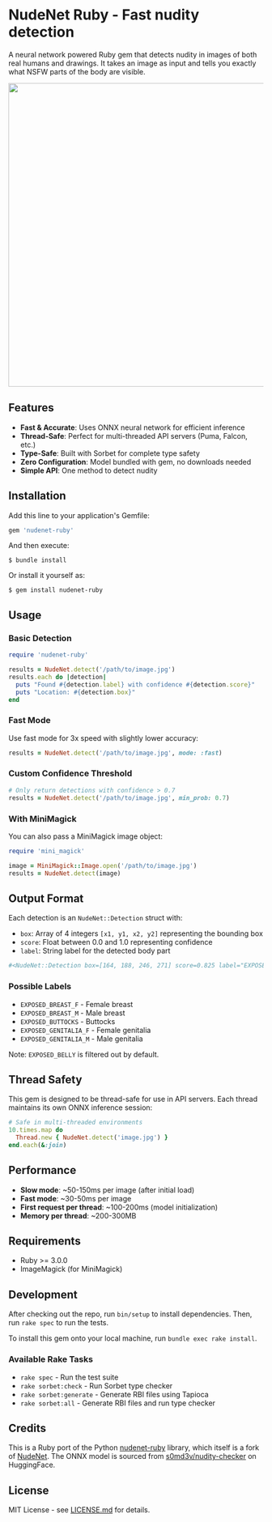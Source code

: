 # NudeNet Ruby - Fast nudity detection

A neural network powered Ruby gem that detects nudity in images of both real humans and drawings. It takes an image as input and tells you exactly what NSFW parts of the body are visible.

<img src="https://i.imgur.com/0KPJbl9.jpg" width=600>

## Features

- **Fast & Accurate**: Uses ONNX neural network for efficient inference
- **Thread-Safe**: Perfect for multi-threaded API servers (Puma, Falcon, etc.)
- **Type-Safe**: Built with Sorbet for complete type safety
- **Zero Configuration**: Model bundled with gem, no downloads needed
- **Simple API**: One method to detect nudity

## Installation

Add this line to your application's Gemfile:

```ruby
gem 'nudenet-ruby'
```

And then execute:

    $ bundle install

Or install it yourself as:

    $ gem install nudenet-ruby

## Usage

### Basic Detection

```ruby
require 'nudenet-ruby'

results = NudeNet.detect('/path/to/image.jpg')
results.each do |detection|
  puts "Found #{detection.label} with confidence #{detection.score}"
  puts "Location: #{detection.box}"
end
```

### Fast Mode

Use fast mode for 3x speed with slightly lower accuracy:

```ruby
results = NudeNet.detect('/path/to/image.jpg', mode: :fast)
```

### Custom Confidence Threshold

```ruby
# Only return detections with confidence > 0.7
results = NudeNet.detect('/path/to/image.jpg', min_prob: 0.7)
```

### With MiniMagick

You can also pass a MiniMagick image object:

```ruby
require 'mini_magick'

image = MiniMagick::Image.open('/path/to/image.jpg')
results = NudeNet.detect(image)
```

## Output Format

Each detection is an `NudeNet::Detection` struct with:

- `box`: Array of 4 integers `[x1, y1, x2, y2]` representing the bounding box
- `score`: Float between 0.0 and 1.0 representing confidence
- `label`: String label for the detected body part

```ruby
#<NudeNet::Detection box=[164, 188, 246, 271] score=0.825 label="EXPOSED_BREAST_F">
```

### Possible Labels

- `EXPOSED_BREAST_F` - Female breast
- `EXPOSED_BREAST_M` - Male breast
- `EXPOSED_BUTTOCKS` - Buttocks
- `EXPOSED_GENITALIA_F` - Female genitalia
- `EXPOSED_GENITALIA_M` - Male genitalia

Note: `EXPOSED_BELLY` is filtered out by default.

## Thread Safety

This gem is designed to be thread-safe for use in API servers. Each thread maintains its own ONNX inference session:

```ruby
# Safe in multi-threaded environments
10.times.map do
  Thread.new { NudeNet.detect('image.jpg') }
end.each(&:join)
```

## Performance

- **Slow mode**: ~50-150ms per image (after initial load)
- **Fast mode**: ~30-50ms per image
- **First request per thread**: ~100-200ms (model initialization)
- **Memory per thread**: ~200-300MB

## Requirements

- Ruby >= 3.0.0
- ImageMagick (for MiniMagick)

## Development

After checking out the repo, run `bin/setup` to install dependencies. Then, run `rake spec` to run the tests.

To install this gem onto your local machine, run `bundle exec rake install`.

### Available Rake Tasks

- `rake spec` - Run the test suite
- `rake sorbet:check` - Run Sorbet type checker
- `rake sorbet:generate` - Generate RBI files using Tapioca
- `rake sorbet:all` - Generate RBI files and run type checker

## Credits

This is a Ruby port of the Python [nudenet-ruby](https://github.com/s0md3v/nudenet-ruby) library, which itself is a fork of [NudeNet](https://pypi.org/project/NudeNet/). The ONNX model is sourced from [s0md3v/nudity-checker](https://huggingface.co/s0md3v/nudity-checker) on HuggingFace.

## License

MIT License - see [LICENSE.md](LICENSE.md) for details.
